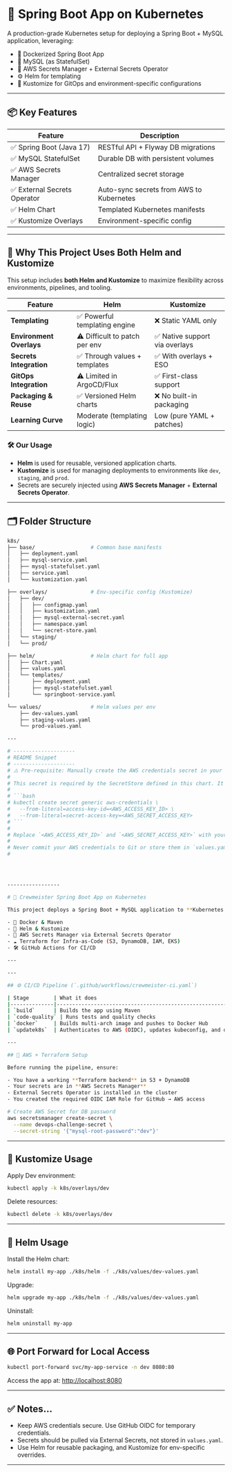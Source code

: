 # 🚀 Spring Boot App on Kubernetes

A production-grade Kubernetes setup for deploying a Spring Boot + MySQL application, leveraging:

- 🐳 Dockerized Spring Boot App
- 🐬 MySQL (as StatefulSet)
- 🔐 AWS Secrets Manager + External Secrets Operator
- ⚙️ Helm for templating
- 🧩 Kustomize for GitOps and environment-specific configurations

---

## 📦 Key Features

| Feature                    | Description |
|----------------------------|-------------|
| ✅ Spring Boot (Java 17)   | RESTful API + Flyway DB migrations |
| ✅ MySQL StatefulSet       | Durable DB with persistent volumes |
| ✅ AWS Secrets Manager     | Centralized secret storage |
| ✅ External Secrets Operator | Auto-sync secrets from AWS to Kubernetes |
| ✅ Helm Chart              | Templated Kubernetes manifests |
| ✅ Kustomize Overlays      | Environment-specific config |


---

## 🧩 Why This Project Uses Both Helm and Kustomize

This setup includes **both Helm and Kustomize** to maximize flexibility across environments, pipelines, and tooling.

| Feature                        | Helm                                | Kustomize                           |
|-------------------------------|--------------------------------------|-------------------------------------|
| **Templating**                | ✅ Powerful templating engine         | ❌ Static YAML only                 |
| **Environment Overlays**      | ⚠️ Difficult to patch per env         | ✅ Native support via overlays       |
| **Secrets Integration**       | ✅ Through values + templates         | ✅ With overlays + ESO              |
| **GitOps Integration**        | ⚠️ Limited in ArgoCD/Flux             | ✅ First-class support               |
| **Packaging & Reuse**         | ✅ Versioned Helm charts              | ❌ No built-in packaging             |
| **Learning Curve**            | Moderate (templating logic)          | Low (pure YAML + patches)           |

### 🛠️ Our Usage

- **Helm** is used for reusable, versioned application charts.
- **Kustomize** is used for managing deployments to environments like `dev`, `staging`, and `prod`.
- Secrets are securely injected using **AWS Secrets Manager** + **External Secrets Operator**.

---

## 🗂 Folder Structure

```bash
k8s/
├── base/                  # Common base manifests
│   ├── deployment.yaml
│   ├── mysql-service.yaml
│   ├── mysql-statefulset.yaml
│   ├── service.yaml
│   └── kustomization.yaml

├── overlays/              # Env-specific config (Kustomize)
│   ├── dev/
│   │   ├── configmap.yaml
│   │   ├── kustomization.yaml
│   │   ├── mysql-external-secret.yaml
│   │   ├── namespace.yaml
│   │   └── secret-store.yaml
│   └── staging/
│   └── prod/

├── helm/                  # Helm chart for full app
│   ├── Chart.yaml
│   ├── values.yaml
│   └── templates/
│       ├── deployment.yaml
│       ├── mysql-statefulset.yaml
│       └── springboot-service.yaml

└── values/                # Helm values per env
    ├── dev-values.yaml
    ├── staging-values.yaml
    └── prod-values.yaml

---

# --------------------
# README Snippet
# --------------------
# ⚠️ Pre-requisite: Manually create the AWS credentials secret in your cluster
#
# This secret is required by the SecretStore defined in this chart. It must be created **outside Helm**:
#
# ```bash
# kubectl create secret generic aws-credentials \
#   --from-literal=access-key-id=<AWS_ACCESS_KEY_ID> \
#   --from-literal=secret-access-key=<AWS_SECRET_ACCESS_KEY>
# ```
#
# Replace `<AWS_ACCESS_KEY_ID>` and `<AWS_SECRET_ACCESS_KEY>` with your real values.
#
# Never commit your AWS credentials to Git or store them in `values.yaml`.
#




-----------------

# 🚀 Crewmeister Spring Boot App on Kubernetes

This project deploys a Spring Boot + MySQL application to **Kubernetes on AWS EKS** using:

- 🐳 Docker & Maven
- 📆 Helm & Kustomize
- 🔐 AWS Secrets Manager via External Secrets Operator
- ☁️ Terraform for Infra-as-Code (S3, DynamoDB, IAM, EKS)
- 🛠️ GitHub Actions for CI/CD

---

---

## ⚙️ CI/CD Pipeline (`.github/workflows/crewmeister-ci.yaml`)

| Stage        | What it does                                           |
|--------------|--------------------------------------------------------|
| `build`      | Builds the app using Maven                             |
| `code-quality` | Runs tests and quality checks                         |
| `docker`     | Builds multi-arch image and pushes to Docker Hub       |
| `updatek8s`  | Authenticates to AWS (OIDC), updates kubeconfig, and deploys Helm chart to EKS |

---

## 🔐 AWS + Terraform Setup

Before running the pipeline, ensure:

- You have a working **Terraform backend** in S3 + DynamoDB
- Your secrets are in **AWS Secrets Manager**
- External Secrets Operator is installed in the cluster
- You created the required OIDC IAM Role for GitHub → AWS access

# Create AWS Secret for DB password
aws secretsmanager create-secret \
  --name devops-challenge-secret \
  --secret-string '{"mysql-root-password":"dev"}'
```

---

## 🎯 Kustomize Usage

Apply Dev environment:

```bash
kubectl apply -k k8s/overlays/dev
```

Delete resources:

```bash
kubectl delete -k k8s/overlays/dev
```

---

## 🎯 Helm Usage

Install the Helm chart:

```bash
helm install my-app ./k8s/helm -f ./k8s/values/dev-values.yaml
```

Upgrade:

```bash
helm upgrade my-app ./k8s/helm -f ./k8s/values/dev-values.yaml
```

Uninstall:

```bash
helm uninstall my-app
```

---

## 🌐 Port Forward for Local Access

```bash
kubectl port-forward svc/my-app-service -n dev 8080:80
```

Access the app at: [http://localhost:8080](http://localhost:8080)

---

## ✅ Notes...

- Keep AWS credentials secure. Use GitHub OIDC for temporary credentials.
- Secrets should be pulled via External Secrets, not stored in `values.yaml`.
- Use Helm for reusable packaging, and Kustomize for env-specific overrides.

---
